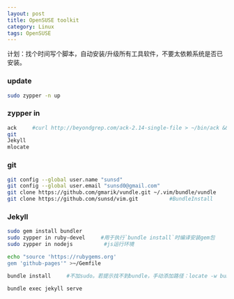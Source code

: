```yaml
---
layout: post
title: OpenSUSE toolkit
category: Linux
tags: OpenSUSE
---
```

计划：找个时间写个脚本，自动安装/升级所有工具软件，不要太依赖系统是否已安装。


### update
```sh
sudo zypper -n up
```

### zypper in
```sh
ack     #curl http://beyondgrep.com/ack-2.14-single-file > ~/bin/ack && chmod 0755 !#:3
git
Jekyll
mlocate
```

### git
```sh
git config --global user.name "sunsd"
git config --global user.email "sunsd0@gmail.com"
git clone https://github.com/gmarik/vundle.git ~/.vim/bundle/vundle
git clone https://github.com/sunsd/vim.git          #BundleInstall
```

### Jekyll
```sh
sudo gem install bundler
sudo zypper in ruby-devel     #用于执行`bundle install`时编译安装gem包
sudo zypper in nodejs          #js运行环境

echo "source 'https://rubygems.org'
gem 'github-pages'" >~/Gemfile

bundle install     #不加sudo。若提示找不到bundle，手动添加路径：locate -w bundle|grep bundle$

bundle exec jekyll serve
```
